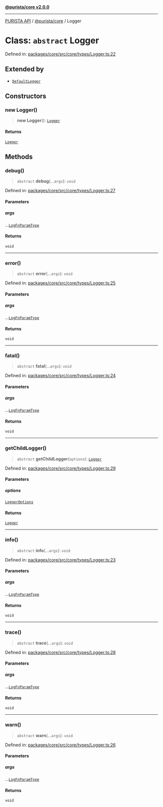 [**@purista/core v2.0.0**](../README.md)

***

[PURISTA API](../../../packages.md) / [@purista/core](../README.md) / Logger

# Class: `abstract` Logger

Defined in: [packages/core/src/core/types/Logger.ts:22](https://github.com/puristajs/purista/blob/master/packages/core/src/core/types/Logger.ts#L22)

## Extended by

- [`DefaultLogger`](DefaultLogger.md)

## Constructors

### new Logger()

> **new Logger**(): [`Logger`](Logger.md)

#### Returns

[`Logger`](Logger.md)

## Methods

### debug()

> `abstract` **debug**(...`args`): `void`

Defined in: [packages/core/src/core/types/Logger.ts:27](https://github.com/puristajs/purista/blob/master/packages/core/src/core/types/Logger.ts#L27)

#### Parameters

##### args

...[`LogFnParamType`](../type-aliases/LogFnParamType.md)

#### Returns

`void`

***

### error()

> `abstract` **error**(...`args`): `void`

Defined in: [packages/core/src/core/types/Logger.ts:25](https://github.com/puristajs/purista/blob/master/packages/core/src/core/types/Logger.ts#L25)

#### Parameters

##### args

...[`LogFnParamType`](../type-aliases/LogFnParamType.md)

#### Returns

`void`

***

### fatal()

> `abstract` **fatal**(...`args`): `void`

Defined in: [packages/core/src/core/types/Logger.ts:24](https://github.com/puristajs/purista/blob/master/packages/core/src/core/types/Logger.ts#L24)

#### Parameters

##### args

...[`LogFnParamType`](../type-aliases/LogFnParamType.md)

#### Returns

`void`

***

### getChildLogger()

> `abstract` **getChildLogger**(`options`): [`Logger`](Logger.md)

Defined in: [packages/core/src/core/types/Logger.ts:29](https://github.com/puristajs/purista/blob/master/packages/core/src/core/types/Logger.ts#L29)

#### Parameters

##### options

[`LoggerOptions`](../type-aliases/LoggerOptions.md)

#### Returns

[`Logger`](Logger.md)

***

### info()

> `abstract` **info**(...`args`): `void`

Defined in: [packages/core/src/core/types/Logger.ts:23](https://github.com/puristajs/purista/blob/master/packages/core/src/core/types/Logger.ts#L23)

#### Parameters

##### args

...[`LogFnParamType`](../type-aliases/LogFnParamType.md)

#### Returns

`void`

***

### trace()

> `abstract` **trace**(...`args`): `void`

Defined in: [packages/core/src/core/types/Logger.ts:28](https://github.com/puristajs/purista/blob/master/packages/core/src/core/types/Logger.ts#L28)

#### Parameters

##### args

...[`LogFnParamType`](../type-aliases/LogFnParamType.md)

#### Returns

`void`

***

### warn()

> `abstract` **warn**(...`args`): `void`

Defined in: [packages/core/src/core/types/Logger.ts:26](https://github.com/puristajs/purista/blob/master/packages/core/src/core/types/Logger.ts#L26)

#### Parameters

##### args

...[`LogFnParamType`](../type-aliases/LogFnParamType.md)

#### Returns

`void`

